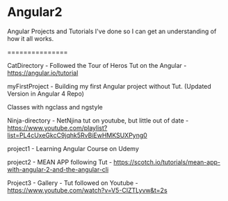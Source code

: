 # Angular2
Angular Projects and Tutorials I've done so I can get an understanding of how it all works.


===============

CatDirectory - Followed the Tour of Heros Tut on the Angular - https://angular.io/tutorial

myFirstProject - Building my first Angular project without Tut. (Updated Version in Angular 4 Repo)

Classes with ngclass and ngstyle

Ninja-directory	- NetNjina tut on youtube, but little out of date - https://www.youtube.com/playlist?list=PL4cUxeGkcC9jqhk5RvBiEwHMKSUXPyng0

project1	- Learning Angular Course on Udemy

project2 - MEAN APP following Tut - https://scotch.io/tutorials/mean-app-with-angular-2-and-the-angular-cli

Project3 - Gallery - Tut followed on Youtube - https://www.youtube.com/watch?v=V5-CIZTLyvw&t=2s

